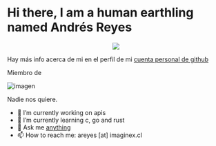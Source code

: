 # Hi there, I am a human earthling named Andrés Reyes

<p align="center">
  <img align="center" src="https://github.com/areyes-bsale/areyes-bsale/assets/80769303/fa6c0b9b-6bb0-42a0-875e-4de1e0926ce2"/>

</p>





Hay más info acerca de mi en el perfil de mi [cuenta personal de github](https://github.com/profe-ajedrez)


Miembro de 

![imagen](https://user-images.githubusercontent.com/80769303/191494637-8e5c1944-f47e-4ec7-b2c6-2ba802011a5d.png)


Nadie nos quiere.



- 🔭 I’m currently working on apis
- 🌱 I’m currently learning c, go and rust
- 💬 Ask me [anything](https://github.com/areyes-bsale/areyes-bsale/issues)
- 📫 How to reach me: areyes [at] imaginex.cl
